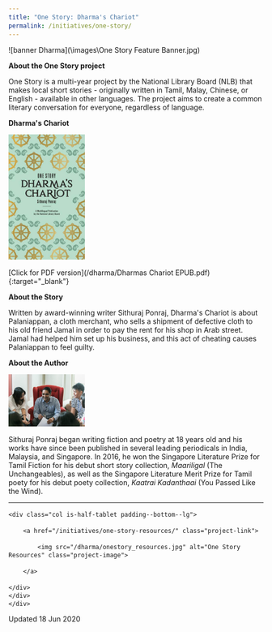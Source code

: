 ```yaml
---
title: "One Story: Dharma's Chariot"
permalink: /initiatives/one-story/
---
```


![banner Dharma](\images\One Story Feature Banner.jpg)

**About the One Story project**

One Story is a multi-year project by the National Library Board (NLB) that makes local short stories - originally written in Tamil, Malay, Chinese, or English - available in other languages. The project aims to create a common literary conversation for everyone, regardless of language.

**Dharma's Chariot**

<img src="/images/Dharma_book_cover.jpg" style="width:30%" alt="Dharmas Chariot"/>

[Click for PDF version](/dharma/Dharmas Chariot EPUB.pdf){:target="_blank"}

**About the Story**

Written by award-winning writer Sithuraj Ponraj, Dharma's Chariot is about Palaniappan, a cloth merchant, who sells a shipment of defective cloth to his old friend Jamal in order to pay the rent for his shop in Arab street. Jamal had helped him set up his business, and this act of cheating causes Palaniappan to feel guilty.

**About the Author**

<img src="/images/Sithuraj.png" style="width:30%" alt="Sithuraj Ponraj"/>

Sithuraj Ponraj began writing fiction and poetry at 18 years old and his works have since been published in several leading periodicals in India, Malaysia, and Singapore. In 2016, he won the Singapore Literature Prize for Tamil Fiction for his debut short story collection, *Maariligal* (The Unchangeables), as well as the Singapore Literature Merit Prize for Tamil poety for his debut poety collection, *Kaatrai Kadanthaai* (You Passed Like the Wind).

<div>

<hr/>

<div class="row is-multiline">

	<div class="col is-half-tablet padding--bottom--lg">
	
		<a href="/initiatives/one-story-resources/" class="project-link">
	
			<img src="/dharma/onestory_resources.jpg" alt="One Story Resources" class="project-image">
	
		</a>
	
	</div>
	</div>
	</div>



Updated 18 Jun 2020